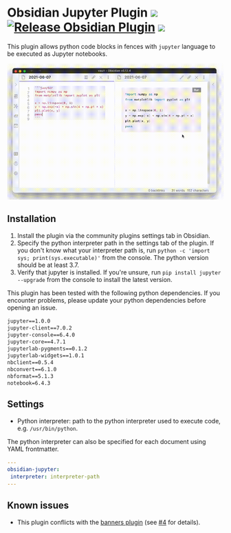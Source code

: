# Obsidian Jupyter Plugin ![](https://img.shields.io/badge/stability-alpha-f4d03f.svg) [![Release Obsidian Plugin](https://github.com/tillahoffmann/obsidian-jupyter/actions/workflows/release.yml/badge.svg)](https://github.com/tillahoffmann/obsidian-jupyter/actions/workflows/release.yml) ![](https://img.shields.io/badge/python-≥3.7-blue)

This plugin allows python code blocks in fences with `jupyter` language to be executed as Jupyter notebooks.

![](obsidian-jupyter.gif)

## Installation

1. Install the plugin via the community plugins settings tab in Obsidian.
2. Specify the python interpreter path in the settings tab of the plugin. If you don't know what your interpreter path is, run `python -c 'import sys; print(sys.executable)'` from the console. The python version should be at least 3.7.
3. Verify that jupyter is installed. If you're unsure, run `pip install jupyter --upgrade` from the console to install the latest version.

This plugin has been tested with the following python dependencies. If you encounter problems, please update your python dependencies before opening an issue.

```
jupyter==1.0.0
jupyter-client==7.0.2
jupyter-console==6.4.0
jupyter-core==4.7.1
jupyterlab-pygments==0.1.2
jupyterlab-widgets==1.0.1
nbclient==0.5.4
nbconvert==6.1.0
nbformat==5.1.3
notebook=6.4.3
```

## Settings

* Python interpreter: path to the python interpreter used to execute code, e.g. `/usr/bin/python`.

The python interpreter can also be specified for each document using YAML frontmatter.

```yaml
---
obsidian-jupyter:
 interpreter: interpreter-path
---
```

## Known issues

* This plugin conflicts with the [banners plugin](https://github.com/noatpad/obsidian-banners) (see [#4](https://github.com/tillahoffmann/obsidian-jupyter/issues/4#issuecomment-913042968) for details).
